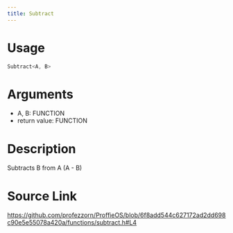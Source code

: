 ```yaml
---
title: Subtract
---
```


# Usage
```cpp
Subtract<A, B>
```

# Arguments
 * A, B: FUNCTION
 * return value: FUNCTION

# Description
Subtracts B from A (A - B)

# Source Link
https://github.com/profezzorn/ProffieOS/blob/6f8add544c627172ad2dd698c90e5e55078a420a/functions/subtract.h#L4
